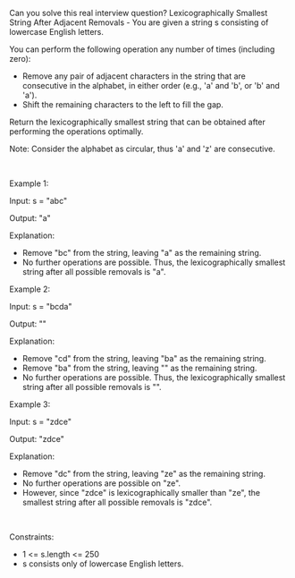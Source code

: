 Can you solve this real interview question? Lexicographically Smallest String After Adjacent Removals - You are given a string s consisting of lowercase English letters.

You can perform the following operation any number of times (including zero):

 * Remove any pair of adjacent characters in the string that are consecutive in the alphabet, in either order (e.g., 'a' and 'b', or 'b' and 'a').
 * Shift the remaining characters to the left to fill the gap.

Return the lexicographically smallest string that can be obtained after performing the operations optimally.

Note: Consider the alphabet as circular, thus 'a' and 'z' are consecutive.

 

Example 1:

Input: s = "abc"

Output: "a"

Explanation:

 * Remove "bc" from the string, leaving "a" as the remaining string.
 * No further operations are possible. Thus, the lexicographically smallest string after all possible removals is "a".

Example 2:

Input: s = "bcda"

Output: ""

Explanation:

 * Remove "cd" from the string, leaving "ba" as the remaining string.
 * Remove "ba" from the string, leaving "" as the remaining string.
 * No further operations are possible. Thus, the lexicographically smallest string after all possible removals is "".

Example 3:

Input: s = "zdce"

Output: "zdce"

Explanation:

 * Remove "dc" from the string, leaving "ze" as the remaining string.
 * No further operations are possible on "ze".
 * However, since "zdce" is lexicographically smaller than "ze", the smallest string after all possible removals is "zdce".

 

Constraints:

 * 1 <= s.length <= 250
 * s consists only of lowercase English letters.